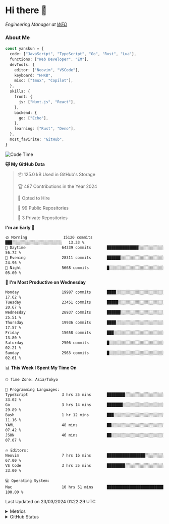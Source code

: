 # Hi there&nbsp;:wave:

<!-- ![Alt text](https://spotify-recently-played-readme.vercel.app/api?user=31kynbuubkiu3r4qh4hjuaglhfay) -->

_Engineering Manager at [WED](https://github.com/wedinc)_

### About Me

```ts
const yanskun = {
  code: ["JavaScript", "TypeScript", "Go", "Rust", "Lua"],
  functions: ["Web Developer", "EM"],
  devTools: {
    editor: ["Neovim", "VSCode"],
    keyboard: "HHKB",
    misc: ["tmux", "Copilot"],
  },
  skills: {
    front: {
      js: ["Nuxt.js", "React"],
    },
    backend: {
      go: ["Echo"],
    },
    learning: ["Rust", "Deno"],
  },
  most_favirite: "GitHub",
}
```

<!--START_SECTION:waka-->
![Code Time](http://img.shields.io/badge/Code%20Time-754%20hrs%2027%20mins-blue)

**🐱 My GitHub Data** 

> 📦 125.0 kB Used in GitHub's Storage 
 > 
> 🏆 487 Contributions in the Year 2024
 > 
> 💼 Opted to Hire
 > 
> 📜 99 Public Repositories 
 > 
> 🔑 3 Private Repositories 
 > 
**I'm an Early 🐤** 

```text
🌞 Morning                15120 commits       ███░░░░░░░░░░░░░░░░░░░░░░   13.33 % 
🌆 Daytime                64339 commits       ██████████████░░░░░░░░░░░   56.72 % 
🌃 Evening                28311 commits       ██████░░░░░░░░░░░░░░░░░░░   24.96 % 
🌙 Night                  5668 commits        █░░░░░░░░░░░░░░░░░░░░░░░░   05.00 % 
```
📅 **I'm Most Productive on Wednesday** 

```text
Monday                   19987 commits       ████░░░░░░░░░░░░░░░░░░░░░   17.62 % 
Tuesday                  23451 commits       █████░░░░░░░░░░░░░░░░░░░░   20.67 % 
Wednesday                28937 commits       ██████░░░░░░░░░░░░░░░░░░░   25.51 % 
Thursday                 19936 commits       ████░░░░░░░░░░░░░░░░░░░░░   17.57 % 
Friday                   15658 commits       ███░░░░░░░░░░░░░░░░░░░░░░   13.80 % 
Saturday                 2506 commits        █░░░░░░░░░░░░░░░░░░░░░░░░   02.21 % 
Sunday                   2963 commits        █░░░░░░░░░░░░░░░░░░░░░░░░   02.61 % 
```


📊 **This Week I Spent My Time On** 

```text
🕑︎ Time Zone: Asia/Tokyo

💬 Programming Languages: 
TypeScript               3 hrs 35 mins       ████████░░░░░░░░░░░░░░░░░   33.02 % 
Go                       3 hrs 14 mins       ███████░░░░░░░░░░░░░░░░░░   29.89 % 
Bash                     1 hr 12 mins        ███░░░░░░░░░░░░░░░░░░░░░░   11.16 % 
YAML                     48 mins             ██░░░░░░░░░░░░░░░░░░░░░░░   07.42 % 
JSON                     46 mins             ██░░░░░░░░░░░░░░░░░░░░░░░   07.07 % 

🔥 Editors: 
Neovim                   7 hrs 16 mins       █████████████████░░░░░░░░   67.00 % 
VS Code                  3 hrs 35 mins       ████████░░░░░░░░░░░░░░░░░   33.00 % 

💻 Operating System: 
Mac                      10 hrs 51 mins      █████████████████████████   100.00 % 
```


 Last Updated on 23/03/2024 01:22:29 UTC
<!--END_SECTION:waka-->

<details>
  <summary>Metrics</summary>
  <img src="https://github.com/yanskun/yanskun/blob/main/github-metrics.svg" alt="Metrics">
</details>

<details>
  <summary>GitHub Status</summary>
  <picture>
    <source media="(prefers-color-scheme: dark)" srcset="https://raw.githubusercontent.com/yanskun/yanskun/master/profile-summary-card-output/nord_dark/0-profile-details.svg">
   <img src="https://raw.githubusercontent.com/yanskun/yanskun/master/profile-summary-card-output/default/0-profile-details.svg">
  </picture>
  <br>
  <picture>
    <source media="(prefers-color-scheme: dark)" srcset="https://raw.githubusercontent.com/yanskun/yanskun/master/profile-summary-card-output/nord_dark/1-repos-per-language.svg">
   <img src="https://raw.githubusercontent.com/yanskun/yanskun/master/profile-summary-card-output/default/1-repos-per-language.svg">
  </picture>
  <picture>
    <source media="(prefers-color-scheme: dark)" srcset="https://raw.githubusercontent.com/yanskun/yanskun/master/profile-summary-card-output/nord_dark/2-most-commit-language.svg">
   <img src="https://raw.githubusercontent.com/yanskun/yanskun/master/profile-summary-card-output/default/2-most-commit-language.svg">
  </picture>
  <br>
  <picture>
    <source media="(prefers-color-scheme: dark)" srcset="https://raw.githubusercontent.com/yanskun/yanskun/master/profile-summary-card-output/nord_dark/3-stats.svg">
   <img src="https://raw.githubusercontent.com/yanskun/yanskun/master/profile-summary-card-output/default/3-stats.svg">
  </picture>
  <picture>
    <source media="(prefers-color-scheme: dark)" srcset="https://raw.githubusercontent.com/yanskun/yanskun/master/profile-summary-card-output/nord_dark/4-productive-time.svg">
   <img src="https://raw.githubusercontent.com/yanskun/yanskun/master/profile-summary-card-output/default/4-productive-time.svg">
  </picture>
</details>
